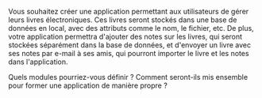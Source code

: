 Vous souhaitez créer une application permettant aux utilisateurs de gérer leurs livres électroniques.
Ces livres seront stockés dans une base de données en local, avec des attributs comme le nom, le fichier, etc.
De plus, votre application permettra d'ajouter des notes sur les livres, qui seront stockées séparément dans la base de données,
et d'envoyer un livre avec ses notes par e-mail à ses amis, qui pourront importer le livre et les notes dans l'application.

Quels modules pourriez-vous définir ? Comment seront-ils mis ensemble pour former une application de manière propre ?

